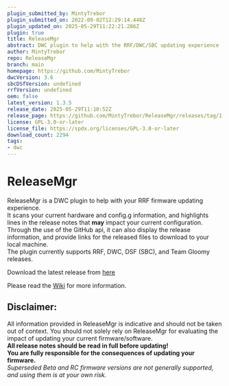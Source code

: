 ```yaml
---
plugin_submitted_by: MintyTrebor
plugin_submitted_on: 2022-09-02T12:29:14.448Z
plugin_updated_on: 2025-05-29T11:22:21.286Z
plugin: true
title: ReleaseMgr
abstract: DWC plugin to help with the RRF/DWC/SBC updating experience
author: MintyTrebor
repo: ReleaseMgr
branch: main
homepage: https://github.com/MintyTrebor
dwcVersion: 3.6
sbcDSfVersion: undefined
rrfVersion: undefined
oem: false
latest_version: 1.3.5
release_date: 2025-05-29T11:10:52Z
release_page: https://github.com/MintyTrebor/ReleaseMgr/releases/tag/1.3.5
license: GPL-3.0-or-later
license_file: https://spdx.org/licenses/GPL-3.0-or-later
download_count: 2294
tags:
- dwc
---
```


# ReleaseMgr
  
ReleaseMgr is a DWC plugin to help with your RRF firmware updating experience.  
It scans your current hardware and config.g information, and highlights lines in the release notes that **may** impact your current configuration.  
Through the use of the GitHub api, it can also display the release information, and provide links for the released files to download to your local machine.  
The plugin currently supports RRF, DWC, DSF (SBC), and Team Gloomy releases.  
  
Download the latest release from [here](https://github.com/MintyTrebor/ReleaseMgr/releases)
  
Please read the [Wiki](https://github.com/MintyTrebor/ReleaseMgr/wiki) for more information.  
  
 ## Disclaimer:  
 All information provided in ReleaseMgr is indicative and should not be taken out of context. You should not solely rely on ReleaseMgr for evaluating the impact of updating your current firmware/software.  
**All release notes should be read in full before updating!**  
**You are fully responsible for the consequences of updating your firmware.**  
*Superseded Beta and RC firmware versions are not generally supported, and using them is at your own risk.*

